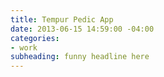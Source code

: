 ```yaml
---
title: Tempur Pedic App
date: 2013-06-15 14:59:00 -04:00
categories:
- work
subheading: funny headline here
---
```


